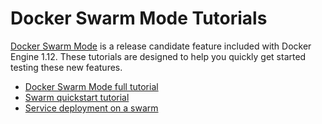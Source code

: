 # Docker Swarm Mode Tutorials

[Docker Swarm Mode](https://docs.docker.com/engine/swarm/) is a release candidate feature included with Docker Engine 1.12. These tutorials are designed to help you quickly get started testing these new features.

* [Docker Swarm Mode full tutorial](beginner-tutorial/README.md)
* [Swarm quickstart tutorial](quickstart/README.md)
* [Service deployment on a swarm](beginner/README.md)